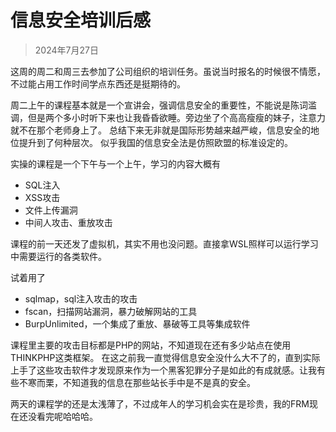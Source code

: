 # 信息安全培训后感
> 2024年7月27日

这周的周二和周三去参加了公司组织的培训任务。虽说当时报名的时候很不情愿，不过能占用工作时间学点东西还是挺期待的。

周二上午的课程基本就是一个宣讲会，强调信息安全的重要性，不能说是陈词滥调，但是两个多小时听下来也让我昏昏欲睡。旁边坐了个高高瘦瘦的妹子，注意力就不在那个老师身上了。
总结下来无非就是国际形势越来越严峻，信息安全的地位提升到了何种层次。
似乎我国的信息安全法是仿照欧盟的标准设定的。

实操的课程是一个下午与一个上午，学习的内容大概有
- SQL注入
- XSS攻击
- 文件上传漏洞
- 中间人攻击、重放攻击

课程的前一天还发了虚拟机，其实不用也没问题。直接拿WSL照样可以运行学习中需要运行的各类软件。

试着用了
 - sqlmap，sql注入攻击的攻击
 - fscan，扫描网站漏洞，暴力破解网站的工具
 - BurpUnlimited，一个集成了重放、暴破等工具等集成软件

课程里主要的攻击目标都是PHP的网站，不知道现在还有多少站点在使用THINKPHP这类框架。
在这之前我一直觉得信息安全没什么大不了的，直到实际上手了这些攻击软件才发现原来作为一个黑客犯罪分子是如此的有成就感。让我有些不寒而栗，不知道我的信息在那些站长手中是不是真的安全。

两天的课程学的还是太浅薄了，不过成年人的学习机会实在是珍贵，我的FRM现在还没看完呢哈哈哈。


